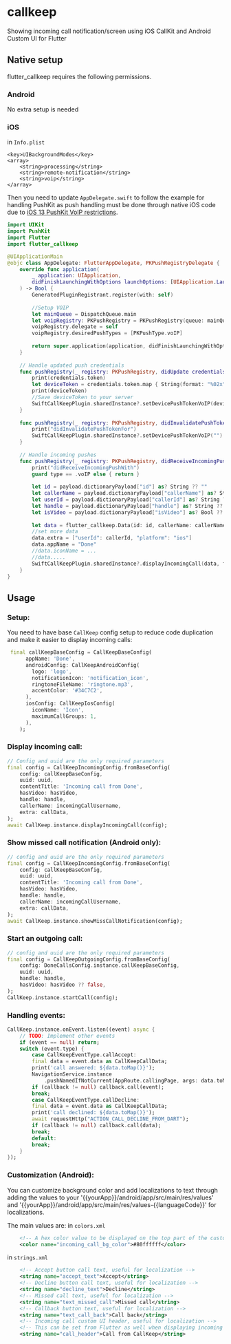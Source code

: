 # callkeep

Showing incoming call notification/screen using iOS CallKit and Android Custom UI for Flutter

## Native setup

flutter_callkeep requires the following permissions.

### Android

No extra setup is needed


### iOS
in `Info.plist`

```
<key>UIBackgroundModes</key>
<array>
    <string>processing</string>
    <string>remote-notification</string>
    <string>voip</string>
</array>
```

Then you need to update `AppDelegate.swift` to follow the example for handling PushKit as push handling must be done through native iOS code due to [iOS 13 PushKit VoIP restrictions](https://developer.apple.com/documentation/pushkit/pkpushregistrydelegate/2875784-pushregistry).

```swift
import UIKit
import PushKit
import Flutter
import flutter_callkeep

@UIApplicationMain
@objc class AppDelegate: FlutterAppDelegate, PKPushRegistryDelegate {
    override func application(
        _ application: UIApplication,
        didFinishLaunchingWithOptions launchOptions: [UIApplication.LaunchOptionsKey: Any]?
    ) -> Bool {
        GeneratedPluginRegistrant.register(with: self)
        
        //Setup VOIP
        let mainQueue = DispatchQueue.main
        let voipRegistry: PKPushRegistry = PKPushRegistry(queue: mainQueue)
        voipRegistry.delegate = self
        voipRegistry.desiredPushTypes = [PKPushType.voIP]
        
        return super.application(application, didFinishLaunchingWithOptions: launchOptions)
    }
    
    // Handle updated push credentials
    func pushRegistry(_ registry: PKPushRegistry, didUpdate credentials: PKPushCredentials, for type: PKPushType) {
        print(credentials.token)
        let deviceToken = credentials.token.map { String(format: "%02x", $0) }.joined()
        print(deviceToken)
        //Save deviceToken to your server
        SwiftCallKeepPlugin.sharedInstance?.setDevicePushTokenVoIP(deviceToken)
    }
    
    func pushRegistry(_ registry: PKPushRegistry, didInvalidatePushTokenFor type: PKPushType) {
        print("didInvalidatePushTokenFor")
        SwiftCallKeepPlugin.sharedInstance?.setDevicePushTokenVoIP("")
    }
    
    // Handle incoming pushes
    func pushRegistry(_ registry: PKPushRegistry, didReceiveIncomingPushWith payload: PKPushPayload, for type: PKPushType, completion: @escaping () -> Void) {
        print("didReceiveIncomingPushWith")
        guard type == .voIP else { return }
        
        let id = payload.dictionaryPayload["id"] as? String ?? ""
        let callerName = payload.dictionaryPayload["callerName"] as? String ?? ""
        let userId = payload.dictionaryPayload["callerId"] as? String ?? ""
        let handle = payload.dictionaryPayload["handle"] as? String ?? ""
        let isVideo = payload.dictionaryPayload["isVideo"] as? Bool ?? false
        
        let data = flutter_callkeep.Data(id: id, callerName: callerName, handle: handle, hasVideo: isVideo)
        //set more data
        data.extra = ["userId": callerId, "platform": "ios"]
        data.appName = "Done"
        //data.iconName = ...
        //data.....
        SwiftCallKeepPlugin.sharedInstance?.displayIncomingCall(data, fromPushKit: true)
    }   
}
```

## Usage

### Setup: 

You need to have base `CallKeep` config setup to reduce code duplication and make it easier to display incoming calls: 

```dart
 final callKeepBaseConfig = CallKeepBaseConfig(
      appName: 'Done',
      androidConfig: CallKeepAndroidConfig(
        logo: 'logo',
        notificationIcon: 'notification_icon',
        ringtoneFileName: 'ringtone.mp3',
        accentColor: '#34C7C2',
      ),
      iosConfig: CallKeepIosConfig(
        iconName: 'Icon',
        maximumCallGroups: 1,
      ),
    );
```

### Display incoming call:

```dart
// Config and uuid are the only required parameters
final config = CallKeepIncomingConfig.fromBaseConfig(
    config: callKeepBaseConfig,
    uuid: uuid,
    contentTitle: 'Incoming call from Done',
    hasVideo: hasVideo,
    handle: handle,
    callerName: incomingCallUsername,
    extra: callData,
);
await CallKeep.instance.displayIncomingCall(config);
```

### Show missed call notification (Android only):

```dart
// config and uuid are the only required parameters
final config = CallKeepIncomingConfig.fromBaseConfig(
    config: callKeepBaseConfig,
    uuid: uuid,
    contentTitle: 'Incoming call from Done',
    hasVideo: hasVideo,
    handle: handle,
    callerName: incomingCallUsername,
    extra: callData,
);
await CallKeep.instance.showMissCallNotification(config);
```

### Start an outgoing call:

```dart
// config and uuid are the only required parameters
final config = CallKeepOutgoingConfig.fromBaseConfig(
    config: DoneCallsConfig.instance.callKeepBaseConfig,
    uuid: uuid,
    handle: handle,
    hasVideo: hasVideo ?? false,
);
CallKeep.instance.startCall(config);
```

### Handling events:

```dart
CallKeep.instance.onEvent.listen((event) async {
    // TODO: Implement other events
    if (event == null) return;
    switch (event.type) {
        case CallKeepEventType.callAccept:
        final data = event.data as CallKeepCallData;
        print('call answered: ${data.toMap()}');
        NavigationService.instance
            .pushNamedIfNotCurrent(AppRoute.callingPage, args: data.toMap());
        if (callback != null) callback.call(event);
        break;
        case CallKeepEventType.callDecline:
        final data = event.data as CallKeepCallData;
        print('call declined: ${data.toMap()}');
        await requestHttp("ACTION_CALL_DECLINE_FROM_DART");
        if (callback != null) callback.call(data);
        break;
        default:
        break;
    }
});
```

### Customization (Android):

You can customize background color and add localizations to text through adding the values to your '{{yourApp}}/android/app/src/main/res/values' and '{{yourApp}}/android/app/src/main/res/values-{{languageCode}}' for localizations.

The main values are:
in `colors.xml`
```xml
    <!-- A hex color value to be displayed on the top part of the custom incoming call UI --> 
    <color name="incoming_call_bg_color">#80ffffff</color>
```

in `strings.xml`
```xml
    <!-- Accept button call text, useful for localization --> 
    <string name="accept_text">Accept</string>
    <!-- Decline button call text, useful for localization --> 
    <string name="decline_text">Decline</string>
    <!-- Missed call text, useful for localization --> 
    <string name="text_missed_call">Missed call</string>
    <!-- Callback button text, useful for localization --> 
    <string name="text_call_back">Call back</string>
    <!-- Incoming call custom UI header, useful for localization -->
    <!-- This can be set from Flutter as well when displaying incoming call --> 
    <string name="call_header">Call from CallKeep</string>
```